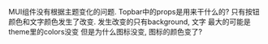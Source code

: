 MUI组件没有根据主题变化的问题.
Topbar中的props是用来干什么的?
只有按钮颜色和文字颜色发生了改变.
发生改变的只有background, 文字
最大的可能是theme里的colors没变
但是为什么图标没变, 图标的颜色变了?